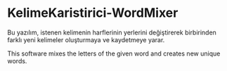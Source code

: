 # KelimeKaristirici-WordMixer
Bu yazılım, istenen kelimenin harflerinin yerlerini değiştirerek birbirinden farklı yeni kelimeler oluşturmaya ve kaydetmeye yarar.

This software mixes the letters of the given word and creates new unique words.

